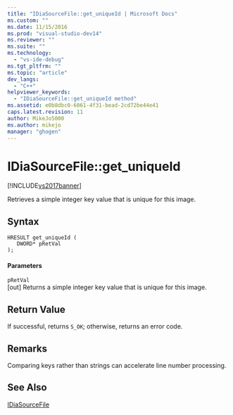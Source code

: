 ```yaml
---
title: "IDiaSourceFile::get_uniqueId | Microsoft Docs"
ms.custom: ""
ms.date: 11/15/2016
ms.prod: "visual-studio-dev14"
ms.reviewer: ""
ms.suite: ""
ms.technology: 
  - "vs-ide-debug"
ms.tgt_pltfrm: ""
ms.topic: "article"
dev_langs: 
  - "C++"
helpviewer_keywords: 
  - "IDiaSourceFile::get_uniqueId method"
ms.assetid: e0b8dbc0-6061-4f31-bead-2cd72be44e41
caps.latest.revision: 11
author: MikeJo5000
ms.author: mikejo
manager: "ghogen"
---
```

# IDiaSourceFile::get_uniqueId
[!INCLUDE[vs2017banner](../../includes/vs2017banner.md)]

Retrieves a simple integer key value that is unique for this image.  
  
## Syntax  
  
```cpp#  
HRESULT get_uniqueId (   
   DWORD* pRetVal  
);  
```  
  
#### Parameters  
 `pRetVal`  
 [out] Returns a simple integer key value that is unique for this image.  
  
## Return Value  
 If successful, returns `S_OK`; otherwise, returns an error code.  
  
## Remarks  
 Comparing keys rather than strings can accelerate line number processing.  
  
## See Also  
 [IDiaSourceFile](../../debugger/debug-interface-access/idiasourcefile.md)




